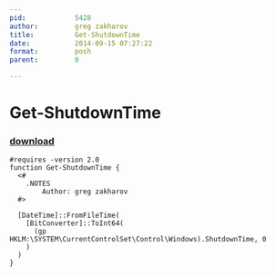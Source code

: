 ```yaml
---
pid:            5428
author:         greg zakharov
title:          Get-ShutdownTime
date:           2014-09-15 07:27:22
format:         posh
parent:         0

---
```


# Get-ShutdownTime

### [download](//scripts/5428.ps1)



```posh
#requires -version 2.0
function Get-ShutdownTime {
  <#
    .NOTES
        Author: greg zakharov
  #>
  
  [DateTime]::FromFileTime(
    [BitConverter]::ToInt64(
      (gp HKLM:\SYSTEM\CurrentControlSet\Control\Windows).ShutdownTime, 0
    )
  )
}
```
